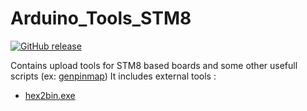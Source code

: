 # Arduino_Tools_STM8

[![GitHub release](https://img.shields.io/github/release/stm32duino/Arduino_Tools_STM8.svg)](https://github.com/stm32duino/Arduino_Tools_STM8/releases/latest)

Contains upload tools for STM8 based boards and some other usefull scripts (ex: [genpinmap](https://github.com/stm32duino/Arduino_Tools_STM8/tree/master/scripts/genpinmap))
It includes external tools : 
* [hex2bin.exe](https://sourceforge.net/projects/hex2bin/)

